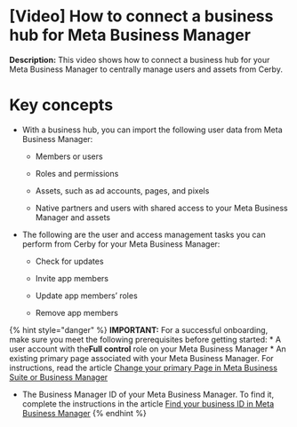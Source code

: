# [Video] How to connect a business hub for Meta Business Manager

**Description:** This video shows how to connect a business hub for your Meta Business Manager to centrally manage users and assets from Cerby.

# **Key concepts**

  * With a business hub, you can import the following user data from Meta Business Manager:

    * Members or users

    * Roles and permissions

    * Assets, such as ad accounts, pages, and pixels

    * Native partners and users with shared access to your Meta Business Manager and assets

  * The following are the user and access management tasks you can perform from Cerby for your Meta Business Manager:

    * Check for updates

    * Invite app members

    * Update app members’ roles

    * Remove app members

{% hint style="danger" %} **IMPORTANT:** For a successful onboarding, make
sure you meet the following prerequisites before getting started: * A user
account with the**Full control** role on your Meta Business Manager * An
existing primary page associated with your Meta Business Manager. For
instructions, read the article [Change your primary Page in Meta Business
Suite or Business
Manager](https://www.facebook.com/business/help/1809771339071540?id=180505742745347)
* The Business Manager ID of your Meta Business Manager. To find it, complete
the instructions in the article [Find your business ID in Meta Business
Manager](https://www.facebook.com/business/help/1181250022022158?id=180505742745347)
{% endhint %}

